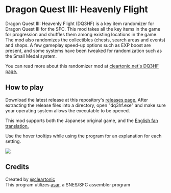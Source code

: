 # Dragon Quest III: Heavenly Flight

Dragon Quest III: Heavenly Flight (DQ3HF) is a key item randomizer for Dragon Quest III for the SFC. This mod takes all the key items in the game for progression and shuffles them among existing locations in the game. The mod also randomizes the collectibles (chests, search areas and events) and shops. A few gameplay speed-up options such as EXP boost are present, and some systems have been tweaked for randomization such as the Small Medal system.

You can read more about this randomizer mod at [cleartonic.net's DQ3HF page.](https://cleartonic.net/dq3hf/dq3hf.html)

## How to play

Download the latest release at this repository's [releases page.](https://github.com/cleartonic/dq3hf/releases/)  After extracting the release files into a directory, open "dq3hf.exe" and make sure your operating system allows the executable to be opened. 

This mod supports both the Japanese original game, and the [English fan translation.](https://www.romhacking.net/translations/1323/)  

Use the hover tooltips while using the program for an explanation for each setting.  



![](http://cleartonic.net/dq3hf/img/github_1.png)



## Credits
Created by [@cleartonic](https://twitter.com/cleartonic)  
This program utilizes [asar](https://github.com/RPGHacker/asar), a SNES/SFC assembler program


